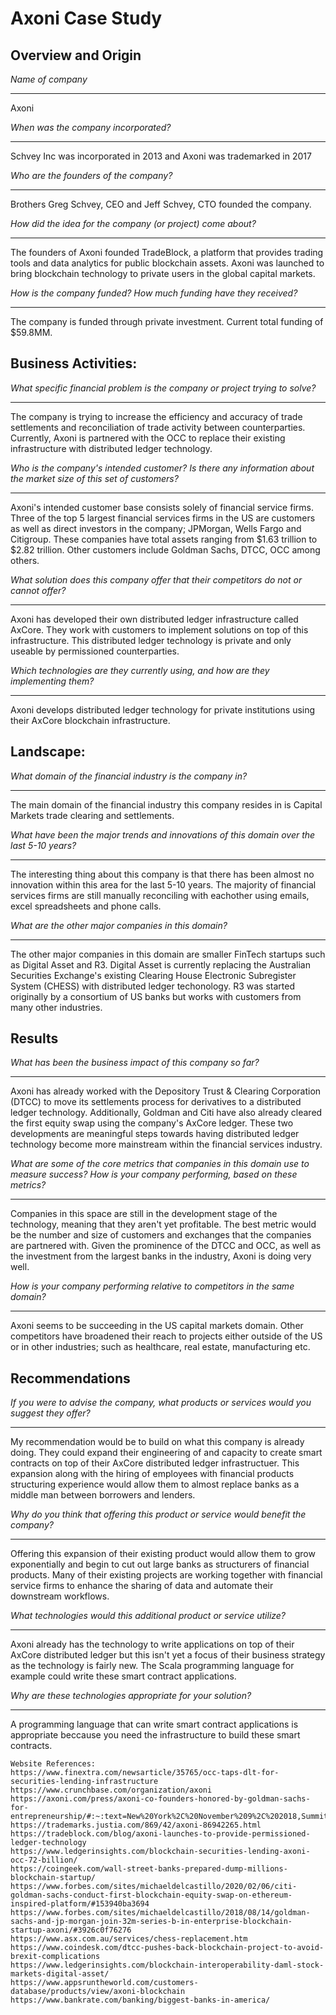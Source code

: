 # Axoni Case Study

## Overview and Origin

*Name of company*
***
Axoni

*When was the company incorporated?*
***
Schvey Inc was incorporated in 2013 and Axoni was trademarked in 2017

*Who are the founders of the company?*
***
Brothers Greg Schvey, CEO and Jeff Schvey, CTO founded the company.

*How did the idea for the company (or project) come about?*
***
The founders of Axoni founded TradeBlock, a platform that provides trading tools and data analytics for public blockchain assets.  Axoni was launched to bring blockchain technology to private users in the global capital markets.

*How is the company funded? How much funding have they received?*
***
The company is funded through private investment.  Current total funding of $59.8MM.

## Business Activities:

*What specific financial problem is the company or project trying to solve?*
***
The company is trying to increase the efficiency and accuracy of trade settlements and reconciliation of trade activity between counterparties.  Currently, Axoni is partnered with the OCC to replace their existing infrastructure with distributed ledger technology.

*Who is the company's intended customer?  Is there any information about the market size of this set of customers?*
***
Axoni's intended customer base consists solely of financial service firms. Three of the top 5 largest financial services firms in the US are customers as well as direct investors in the company; JPMorgan, Wells Fargo and Citigroup.  These companies have total assets ranging from $1.63 trillion to $2.82 trillion.  Other customers include Goldman Sachs, DTCC, OCC among others.     

*What solution does this company offer that their competitors do not or cannot offer?*
***
Axoni has developed their own distributed ledger infrastructure called AxCore.  They work with customers to implement solutions on top of this infrastructure.  This distributed ledger technology is private and only useable by permissioned counterparties.

*Which technologies are they currently using, and how are they implementing them?*
***
Axoni develops distributed ledger technology for private institutions using their AxCore blockchain infrastructure.  

## Landscape:

*What domain of the financial industry is the company in?*
***
The main domain of the financial industry this company resides in is Capital Markets trade clearing and settlements.

*What have been the major trends and innovations of this domain over the last 5-10 years?*
***
The interesting thing about this company is that there has been almost no innovation within this area for the last 5-10 years.  The majority of financial services firms are still manually reconciling with eachother using emails, excel spreadsheets and phone calls.

*What are the other major companies in this domain?*
***
The other major companies in this domain are smaller FinTech startups such as Digital Asset and R3. Digital Asset is currently replacing the Australian Securities Exchange's existing Clearing House Electronic Subregister System (CHESS) with distributed ledger techonology. R3 was started originally by a consortium of US banks but works with customers from many other industries.


## Results

*What has been the business impact of this company so far?*
***
Axoni has already worked with the Depository Trust & Clearing Corporation (DTCC) to move its settlements process for derivatives to a distributed ledger technology.  Additionally, Goldman and Citi have also already cleared the first equity swap using the company's AxCore ledger.  These two developments are meaningful steps towards having distributed ledger technology become more mainstream within the financial services industry.

*What are some of the core metrics that companies in this domain use to measure success? How is your company performing, based on these metrics?*
***
Companies in this space are still in the development stage of the technology, meaning that they aren't yet profitable.  The best metric would be the number and size of customers and exchanges that the companies are partnered with.  Given the prominence of the DTCC and OCC, as well as the investment from the largest banks in the industry, Axoni is doing very well.

*How is your company performing relative to competitors in the same domain?*
***
Axoni seems to be succeeding in the US capital markets domain.  Other competitors have broadened their reach to projects either outside of the US or in other industries; such as healthcare, real estate, manufacturing etc.

## Recommendations

*If you were to advise the company, what products or services would you suggest they offer?*
***
My recommendation would be to build on what this company is already doing.  They could expand their engineering of and capacity to create smart contracts on top of their AxCore distributed ledger infrastructuer.  This expansion along with the hiring of employees with financial products structuring experience would allow them to almost replace banks as a middle man between borrowers and lenders.

*Why do you think that offering this product or service would benefit the company?*
***
Offering this expansion of their existing product would allow them to grow exponentially and begin to cut out large banks as structurers of financial products. Many of their existing projects are working together with financial service firms to enhance the sharing of data and automate their downstream workflows. 

*What technologies would this additional product or service utilize?*
***
Axoni already has the technology to write applications on top of their AxCore distributed ledger but this isn't yet a focus of their business strategy as the technology is fairly new.  The Scala programming language for example could write these smart contract applications.

*Why are these technologies appropriate for your solution?*
***
A programming language that can write smart contract applications is appropriate beccause you need the infrastructure to build these smart contracts.

```
Website References:
https://www.finextra.com/newsarticle/35765/occ-taps-dlt-for-securities-lending-infrastructure
https://www.crunchbase.com/organization/axoni
https://axoni.com/press/axoni-co-founders-honored-by-goldman-sachs-for-entrepreneurship/#:~:text=New%20York%2C%20November%209%2C%202018,Summit%20in%20Santa%20Barbara%2C%20California.
https://trademarks.justia.com/869/42/axoni-86942265.html
https://tradeblock.com/blog/axoni-launches-to-provide-permissioned-ledger-technology
https://www.ledgerinsights.com/blockchain-securities-lending-axoni-occ-72-billion/
https://coingeek.com/wall-street-banks-prepared-dump-millions-blockchain-startup/
https://www.forbes.com/sites/michaeldelcastillo/2020/02/06/citi-goldman-sachs-conduct-first-blockchain-equity-swap-on-ethereum-inspired-platform/#153940ba3694
https://www.forbes.com/sites/michaeldelcastillo/2018/08/14/goldman-sachs-and-jp-morgan-join-32m-series-b-in-enterprise-blockchain-startup-axoni/#3926c0f76276
https://www.asx.com.au/services/chess-replacement.htm
https://www.coindesk.com/dtcc-pushes-back-blockchain-project-to-avoid-brexit-complications
https://www.ledgerinsights.com/blockchain-interoperability-daml-stock-markets-digital-asset/
https://www.appsruntheworld.com/customers-database/products/view/axoni-blockchain
https://www.bankrate.com/banking/biggest-banks-in-america/
```
